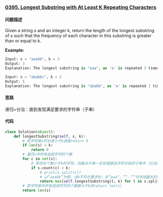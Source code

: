 ### [0395. Longest Substring with At Least K Repeating Characters](https://leetcode-cn.com/problems/longest-substring-with-at-least-k-repeating-characters/)

#### 问题描述
Given a string s and an integer k, return the length of the longest substring of s such that the frequency of each character in this substring is greater than or equal to k.

**Example:**
```python
Input: s = "aaabb", k = 3
Output: 3
Explanation: The longest substring is "aaa", as 'a' is repeated 3 times.
```
```python
Input: s = "ababbc", k = 2
Output: 5
Explanation: The longest substring is "ababb", as 'a' is repeated 2 times and 'b' is repeated 3 times.
```
#### 思路
递归+分治：直到发现满足要求的字符串（子串）

#### 代码

```python
class Solution(object):
    def longestSubstring(self, s, k):
        # 若字符串s的长度小于k直接return 0
        if len(s) < k:
            return 0
        # 遍历s中所有组成字符的个数
        for c in set(s):
            # 若存在个数小于k的字符，则最长子串一定在根据该字符分割的子串中（分治）
            if s.count(c) < k:
                # print(s.split(c))
                # 以“aaabb”为例，当b不符合要求时，在”aaa“，“”，“”中寻找最长的满足要求的子串
                return max(self.longestSubstring(t, k) for t in s.split(c))
        # 若字符串中所有组成字符的个数都大于k则return len(s)
        return len(s)
```